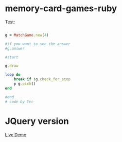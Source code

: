 # memory-card-games-ruby


Test:

```ruby

g = MatchGame.new(4)

#if you want to see the answer
#g.answer

#start

g.draw

loop do
	break if !g.check_for_stop
	p g.pick()
end

#end
# code by Yen
```

# JQuery version

[Live Demo](http://yen168.github.io/memory-card-games-ruby/match-game-jquery/matchGame.html)
